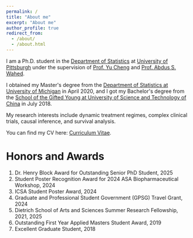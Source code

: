 ```yaml
---
permalink: /
title: "About me"
excerpt: "About me"
author_profile: true
redirect_from: 
  - /about/
  - /about.html
---
```


I am a Ph.D. student in the [Department of Statistics](https://www.stat.pitt.edu/) at [University of Pittsburgh](https://www.pitt.edu/) under the supervision of [Prof. Yu Cheng](https://www.stat.pitt.edu/yucheng/) and [Prof. Abdus S. Wahed](https://www.urmc.rochester.edu/biostat/people/faculty/abdus-wahed-phd).


I obtained my Master's degree from the [Department of Statistics at University of Michigan](https://lsa.umich.edu/stats) in April 2020, and I got my Bachelor's degree from the [School of the Gifted Young at University of Science and Technology of China](http://en.scgy.ustc.edu.cn/main.htm) in July 2018.

My research interests include dynamic treatment regimes, complex clinical trials, causal inference, and survival analysis.

You can find my CV here: [Curriculum Vitae](http://www.ziwangstat.com/assets/CV_Zi_Wang.pdf).

Honors and Awards
======
1. Dr. Henry Block Award for Outstanding Senior PhD Student, 2025
1. Student Poster Recognition Award for 2024 ASA Biopharmaceutical Workshop, 2024
1. ICSA Student Poster Award, 2024
1. Graduate and Professional Student Government (GPSG) Travel Grant, 2024
1. Dietrich School of Arts and Sciences Summer Research Fellowship, 2021, 2025
1. Outstanding First Year Applied Masters Student Award, 2019
1. Excellent Graduate Student, 2018


